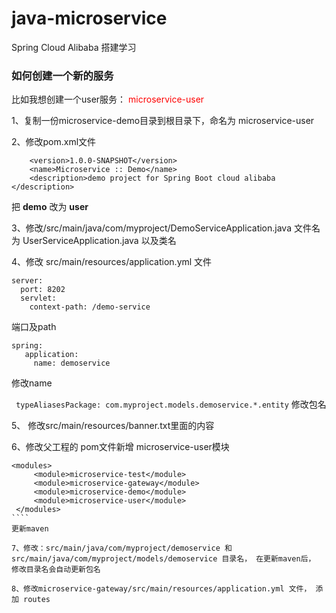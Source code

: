 # java-microservice
Spring Cloud Alibaba 搭建学习

### 如何创建一个新的服务

比如我想创建一个user服务： <font color=red>microservice-user</font>

1、复制一份microservice-demo目录到根目录下，命名为 microservice-user

2、修改pom.xml文件

````	<artifactId>microservice-demo</artifactId>
 	<version>1.0.0-SNAPSHOT</version>
 	<name>Microservice :: Demo</name>
 	<description>demo project for Spring Boot cloud alibaba </description>
````
把 **demo** 改为 **user**

3、修改/src/main/java/com/myproject/DemoServiceApplication.java 文件名为 UserServiceApplication.java
以及类名

4、修改 src/main/resources/application.yml 文件
````
server:
  port: 8202
  servlet:
    context-path: /demo-service
````
端口及path

````
spring:
   application:
     name: demoservice
````
修改name

`  typeAliasesPackage: com.myproject.models.demoservice.*.entity
`
修改包名

5、 修改src/main/resources/banner.txt里面的内容
 
6、修改父工程的 pom文件新增 microservice-user模块
`````
<modules>
     <module>microservice-test</module>
     <module>microservice-gateway</module>
     <module>microservice-demo</module>
     <module>microservice-user</module>
 </modules>
````
更新maven

7、修改：src/main/java/com/myproject/demoservice 和src/main/java/com/myproject/models/demoservice 目录名， 在更新maven后， 修改目录名会自动更新包名

8、修改microservice-gateway/src/main/resources/application.yml 文件， 添加 routes 
